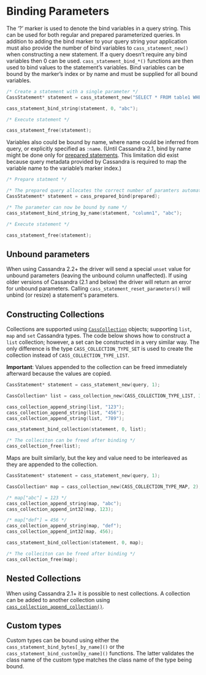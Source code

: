 # Binding Parameters

The ‘?’ marker is used to denote the bind variables in a query string. This can be used for both regular and prepared parameterized queries. In addition to adding the bind marker to your query string your application must also provide the number of bind variables to `cass_statement_new()` when constructing a new statement. If a query doesn’t require any bind variables then 0 can be used. `cass_statement_bind_*()` functions are then used to bind values to the statement’s variables. Bind variables can be bound by the marker’s index or by name and must be supplied for all bound variables.

```c
/* Create a statement with a single parameter */
CassStatement* statement = cass_statement_new("SELECT * FROM table1 WHERE column1 = ?", 1);

cass_statement_bind_string(statement, 0, "abc");

/* Execute statement */

cass_statement_free(statement);
```

Variables also could be bound by name, where name could be inferred from query, or explicitly specified as `:name`. (Until Cassandra 2.1, bind by name might be done only for [prepared statements](../prepared_statements/). This limitation did exist because query metadata provided by Cassandra is required to map the variable name to the variable’s marker index.)

```c
/* Prepare statment */

/* The prepared query allocates the correct number of paramters automatically */
CassStatement* statement = cass_prepared_bind(prepared);

/* The parameter can now be bound by name */
cass_statement_bind_string_by_name(statement, "column1", "abc");

/* Execute statement */

cass_statement_free(statement);
```

## Unbound parameters

When using Cassandra 2.2+ the driver will send a special `unset` value for
unbound parameters (leaving the unbound column unaffected). If using older
versions of Cassandra (2.1 and below) the driver will return an error for
unbound parameters. Calling `cass_statement_reset_parameters()` will unbind (or
resize) a statement's parameters.

## Constructing Collections

Collections are supported using [`CassCollection`](http://docs.datastax.com/en/developer/cpp-driver/latest/api/struct.CassCollection/) objects; supporting `list`, `map` and `set` Cassandra types. The code below shows how to construct a `list` collection; however, a set can be constructed in a very similar way. The only difference is the type `CASS_COLLECTION_TYPE_SET` is used to create the collection instead of `CASS_COLLECTION_TYPE_LIST`.

**Important**: Values appended to the collection can be freed immediately afterward because the values are copied.

```c
CassStatement* statement = cass_statement_new(query, 1);

CassCollection* list = cass_collection_new(CASS_COLLECTION_TYPE_LIST, 3);

cass_collection_append_string(list, "123");
cass_collection_append_string(list, "456");
cass_collection_append_string(list, "789");

cass_statement_bind_collection(statement, 0, list);

/* The colleciton can be freed after binding */
cass_collection_free(list);
```

Maps are built similarly, but the key and value need to be interleaved as they are appended to the collection.

```c
CassStatement* statement = cass_statement_new(query, 1);

CassCollection* map = cass_collection_new(CASS_COLLECTION_TYPE_MAP, 2);

/* map["abc"] = 123 */
cass_collection_append_string(map, "abc");
cass_collection_append_int32(map, 123);

/* map["def"] = 456 */
cass_collection_append_string(map, "def");
cass_collection_append_int32(map, 456);

cass_statement_bind_collection(statement, 0, map);

/* The colleciton can be freed after binding */
cass_collection_free(map);
```

## Nested Collections

When using Cassandra 2.1+ it is possible to nest collections. A collection can
be added to another collection using [`cass_collection_append_collection()`].

## Custom types

Custom types can be bound using either the `cass_statement_bind_bytes[_by_name]()` or the
`cass_statement_bind_custom[by_name]()` functions. The latter validates the class
name of the custom type matches the class name of the type being bound.

[`cass_collection_append_collection()`]:
http://docs.datastax.com/en/developer/cpp-driver/latest/api/struct.CassCollection/#cass-collection-append-collection

